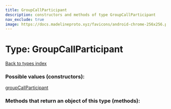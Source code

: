 ```yaml
---
title: GroupCallParticipant
description: constructors and methods of type GroupCallParticipant
nav_exclude: true
image: https://docs.madelineproto.xyz/favicons/android-chrome-256x256.png
---
```

# Type: GroupCallParticipant
[Back to types index](index.html)



### Possible values (constructors):

[groupCallParticipant](/API_docs/constructors/groupCallParticipant.html)  



### Methods that return an object of this type (methods):




